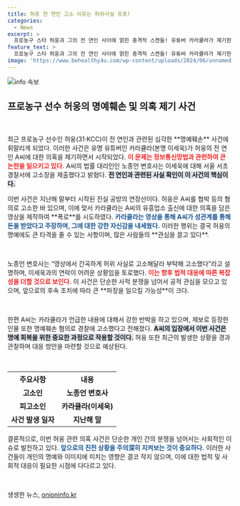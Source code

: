 ```yaml
---
title: 허웅 전 연인 고소 이유는 허위사실 유포!
categories:
  - News
excerpt: >
  프로농구 스타 허웅과 그의 전 연인 사이에 얽힌 충격적 스캔들! 유튜버 카라큘라가 제기한 의혹과 고소전, 그 진실의 이면은? 지금 확인하세요!
feature_text: >
  프로농구 스타 허웅과 그의 전 연인 사이에 얽힌 충격적 스캔들! 유튜버 카라큘라가 제기한 의혹과 고소전, 그 진실의 이면은? 지금 확인하세요!
image: 'https://www.behealthy4u.com/wp-content/uploads/2024/06/unnamed-file.png'
---
```


<p><img src="https://www.behealthy4u.com/wp-content/uploads/2024/06/unnamed-file.png" alt="info 속보" /></p>

<h2 data-ke-size="size26">프로농구 선수 허웅의 명예훼손 및 의혹 제기 사건</h2>

<p data-ke-size="size16">&nbsp;</p>

<p data-ke-size="size16">최근 프로농구 선수인 허웅(31·KCC)이 전 연인과 관련된 심각한 **명예훼손** 사건에 휘말리게 되었다. 이러한 사건은 유명 유튜버인 카라큘라(본명 이세욱)가 허웅의 전 연인 A씨에 대한 의혹을 제기하면서 시작되었다. <b><span style="color: #ee2323;">이 문제는 정보통신망법과 관련하여 큰 논란을 일으키고 있다.</span></b> A씨의 법률 대리인인 노종언 변호사는 이세욱에 대해 서울 서초경찰서에 고소장을 제출했다고 밝혔다. <b><span style="background-color: #21538527;">전 연인과 관련된 사실 확인이 이 사건의 핵심이다.</span></b></p>

<p data-ke-size="size16">이번 사건은 지난해 말부터 시작된 진실 공방의 연장선이다. 허웅은 A씨를 협박 등의 혐의로 고소한 바 있으며, 이에 맞서 카라큘라는 A씨의 유흥업소 출신에 대한 의혹을 담은 영상을 제작하여 **폭로**를 시도하였다. <b><span style="color: #1a5490;">카라큘라는 영상을 통해 A씨가 성관계를 통해 돈을 받았다고 주장하며, 그에 대한 강한 자신감을 내세웠다.</span></b> 이러한 행위는 결국 허웅의 명예에도 큰 타격을 줄 수 있는 사항이며, 많은 사람들의 **관심을 끌고 있다**.</p>

<p data-ke-size="size16">&nbsp;</p>

<p data-ke-size="size16">노종언 변호사는 “영상에서 간곡하게 허위 사실로 고소해달라 부탁해 고소했다”라고 설명하며, 이세욱과의 연락이 어려운 상황임을 토로했다. <b><span style="color: #ee2323;">이는 향후 법적 대응에 따른 복잡성을 더할 것으로 보인다.</span></b> 이 사건은 단순한 사적 분쟁을 넘어서 공적 관심을 모으고 있으며, 앞으로의 후속 조치에 따라 큰 **파장을 일으킬 가능성**이 크다. </p>

<p data-ke-size="size16">&nbsp;</p>

<p data-ke-size="size16">한편 A씨는 카라큘라가 언급한 내용에 대해서 강한 반박을 하고 있으며, 제보로 등장한 인물 또한 명예훼손 혐의로 경찰에 고소했다고 전해졌다. <b><span style="background-color: #21538527;">A씨의 입장에서 이번 사건은 명예 회복을 위한 중요한 과정으로 작용할 것이다.</span></b> 허웅 또한 최근의 발생한 상황을 경과 관찰하며 대응 방안을 마련할 것으로 예상된다.</p>

<p data-ke-size="size16">&nbsp;</p>

<table>
  <tr>
    <th style="text-align: center;">주요사항</th>
    <th style="text-align: center;">내용</th>
  </tr>
  <tr>
    <td style="text-align: center; height: 17px;"><b>고소인</b></td>
    <td style="text-align: center; height: 17px;"><b>노종언 변호사</b></td>
  </tr>
  <tr>
    <td style="text-align: center; height: 17px;"><b>피고소인</b></td>
    <td style="text-align: center; height: 17px;"><b>카라큘라(이세욱)</b></td>
  </tr>
  <tr>
    <td style="text-align: center; height: 17px;"><b>사건 발생 일자</b></td>
    <td style="text-align: center; height: 17px;"><b>지난해 말</b></td>
  </tr>
</table>

<p data-ke-size="size16">결론적으로, 이번 허웅 관련 의혹 사건은 단순한 개인 간의 분쟁을 넘어서는 사회적인 이슈로 발전하고 있다. <b><span style="color: #1a5490;">앞으로의 진전 상황을 주의深히 지켜보는 것이 중요하다.</span></b> 이러한 사건들이 개인의 명예와 이미지에 미치는 영향은 결코 작지 않으며, 이에 대한 법적 및 사회적 대응이 필요한 시점에 다다르고 있다.</p>

<p data-ke-size="size16">&nbsp;</p>
생생한 뉴스, <a href="https://onioninfo.kr" rel="dofollow">onioninfo.kr</a>


